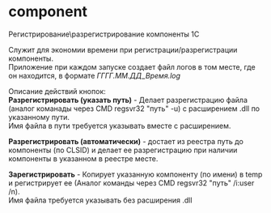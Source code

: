 # component
Регистрирование\разрегистрирование компоненты 1С

Служит для экономии времени при регистрации/разрегистрации компоненты. <br/> 
Приложение при каждом запуске создает файл логов в том месте, где он находится, в формате _ГГГГ.ММ.ДД_Время.log_<br/> 

Описание действий кнопок: <br/> 
**Разрегистрировать (указать путь)** - Делает разрегистрацию файла (аналог команады через CMD regsvr32 "путь" -u) с расширением .dll по указанному пути.
 <br/>Имя файла в пути требуется указывать вместе с расширением. 

**Разрегистрировать (автоматически)** - достает из реестра путь до компоненты (по CLSID) и делает ее разрегистрацию при наличии компоненты в указанном в реестре месте. 

**Зарегистрировать** - Копирует указанную компоненту (по имени) в temp и регистрирует ее (Аналог команды через CMD regsvr32 "путь" /i:user /n).
 <br/>Имя файла требуется указывать без расширения .dll

